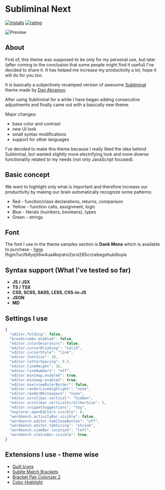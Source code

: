 # Subliminal Next

[![installs](https://vsmarketplacebadge.apphb.com/installs/konradkeska.subliminal-next.svg)](https://marketplace.visualstudio.com/items?itemName=konradkeska.subliminal-next)
[![rating](https://vsmarketplacebadge.apphb.com/rating/konradkeska.subliminal-next.svg)](https://marketplace.visualstudio.com/items?itemName=konradkeska.subliminal-next)

![Preview](https://user-images.githubusercontent.com/29062983/102016616-1d253880-3d62-11eb-926f-4894ce8b046d.png)

## About

First of, this theme was supposed to be only for my personal use, but later (after coming to the conclusion that some people might find it useful) I've decided to share it. It has helped me increase my productivity a lot, hope it will do for you too.

It is basically a subjectively revamped version of awesome [Subliminal](https://github.com/gaearon/subliminal) theme made by [Dan Abramov](https://github.com/gaearon).

After using Subliminal for a while I have began adding consecutive adjustments and finally came out with a basically new theme.

Major changes:

- base color and contrast
- new UI look
- small syntax modifications
- support for other languages

I've decided to make this theme because I really liked the idea behind Subliminal, but wanted slightly more electrifying look and more diverse functionality related to my needs (not only JavaScript focused).

## Basic concept

We want to highlight only what is important and therefore increase our productivity by making our brain automatically recognize some patterns:

- Red - function/class declarations, returns, comparison
- Yellow - function calls, assignment, logic
- Blue - literals (numbers, booleans), types
- Green - strings

## Font

The font I use in the theme samples section is **Dank Mono** which is available to purchase - [here](https://dank.sh/).
fhgm7ucifk6yq56w4ua4bqratvi2srxi265crzwbegxhuki6oyla
## Syntax support (What I've tested so far)

- **JS / JSX**
- **TS / TSX**
- **CSS, SCSS, SASS, LESS, CSS-in-JS**
- **JSON**
- **MD**

## Settings I use

```js
{
  "editor.folding": false,
  "breadcrumbs.enabled": false,
  "editor.colorDecorators": false,
  "editor.cursorBlinking": "solid",
  "editor.cursorStyle": "line",
  "editor.fontSize": 18,
  "editor.letterSpacing": 0.5,
  "editor.lineHeight": 26,
  "editor.lineNumbers": "off",
  "editor.minimap.enabled": true,
  "editor.minimap.enabled": true,
  "editor.overviewRulerBorder": false,
  "editor.renderLineHighlight": "none",
  "editor.renderWhitespace": "none",
  "editor.scrollbar.vertical": "hidden",
  "editor.scrollbar.verticalScrollbarSize": 5,
  "editor.snippetSuggestions": "top",
  "explorer.openEditors.visible": 0,
  "workbench.activityBar.visible": false,
  "workbench.editor.tabCloseButton": "off",
  "workbench.editor.tabSizing": "shrink",
  "workbench.sideBar.location": "left",
  "workbench.statusBar.visible": true,
}
```

## Extensions I use - theme wise

- [Quill Icons](https://marketplace.visualstudio.com/items?itemName=cdonohue.quill-icons)
- [Sublte Match Brackets](https://marketplace.visualstudio.com/items?itemName=rafamel.subtle-brackets)
- [Bracket Pair Colorizer 2](https://marketplace.visualstudio.com/items?itemName=CoenraadS.bracket-pair-colorizer-2)
- [Color Highlight](https://marketplace.visualstudio.com/items?itemName=naumovs.color-highlight)
